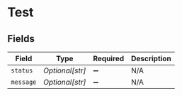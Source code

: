 # Test


## Fields

| Field              | Type               | Required           | Description        |
| ------------------ | ------------------ | ------------------ | ------------------ |
| `status`           | *Optional[str]*    | :heavy_minus_sign: | N/A                |
| `message`          | *Optional[str]*    | :heavy_minus_sign: | N/A                |